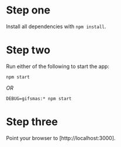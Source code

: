 # Step one
Install all dependencies with `npm install`.


# Step two
Run either of the following to start the app:

`npm start`

*OR*

`DEBUG=gifsmas:* npm start`

# Step three
Point your browser to [http://localhost:3000].
